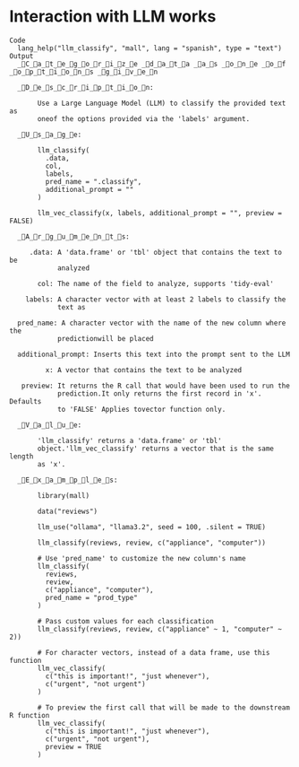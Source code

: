 # Interaction with LLM works

    Code
      lang_help("llm_classify", "mall", lang = "spanish", type = "text")
    Output
      _C_a_t_e_g_o_r_i_z_e _d_a_t_a _a_s _o_n_e _o_f _o_p_t_i_o_n_s _g_i_v_e_n
      
      _D_e_s_c_r_i_p_t_i_o_n:
      
           Use a Large Language Model (LLM) to classify the provided text as
           oneof the options provided via the 'labels' argument.
      
      _U_s_a_g_e:
      
           llm_classify(
             .data,
             col,
             labels,
             pred_name = ".classify",
             additional_prompt = ""
           )
           
           llm_vec_classify(x, labels, additional_prompt = "", preview = FALSE)
           
      _A_r_g_u_m_e_n_t_s:
      
         .data: A 'data.frame' or 'tbl' object that contains the text to be
                analyzed
      
           col: The name of the field to analyze, supports 'tidy-eval'
      
        labels: A character vector with at least 2 labels to classify the
                text as
      
      pred_name: A character vector with the name of the new column where the
                predictionwill be placed
      
      additional_prompt: Inserts this text into the prompt sent to the LLM
      
             x: A vector that contains the text to be analyzed
      
       preview: It returns the R call that would have been used to run the
                prediction.It only returns the first record in 'x'. Defaults
                to 'FALSE' Applies tovector function only.
      
      _V_a_l_u_e:
      
           'llm_classify' returns a 'data.frame' or 'tbl'
           object.'llm_vec_classify' returns a vector that is the same length
           as 'x'.
      
      _E_x_a_m_p_l_e_s:
      
           library(mall)
           
           data("reviews")
           
           llm_use("ollama", "llama3.2", seed = 100, .silent = TRUE)
           
           llm_classify(reviews, review, c("appliance", "computer"))
           
           # Use 'pred_name' to customize the new column's name
           llm_classify(
             reviews,
             review,
             c("appliance", "computer"),
             pred_name = "prod_type"
           )
           
           # Pass custom values for each classification
           llm_classify(reviews, review, c("appliance" ~ 1, "computer" ~ 2))
           
           # For character vectors, instead of a data frame, use this function
           llm_vec_classify(
             c("this is important!", "just whenever"),
             c("urgent", "not urgent")
           )
           
           # To preview the first call that will be made to the downstream R function
           llm_vec_classify(
             c("this is important!", "just whenever"),
             c("urgent", "not urgent"),
             preview = TRUE
           )
           

